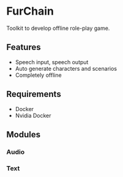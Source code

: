 # FurChain

Toolkit to develop offline role-play game.

## Features

- Speech input, speech output
- Auto generate characters and scenarios
- Completely offline

## Requirements

- Docker
- Nvidia Docker

## Modules

### Audio

### Text
